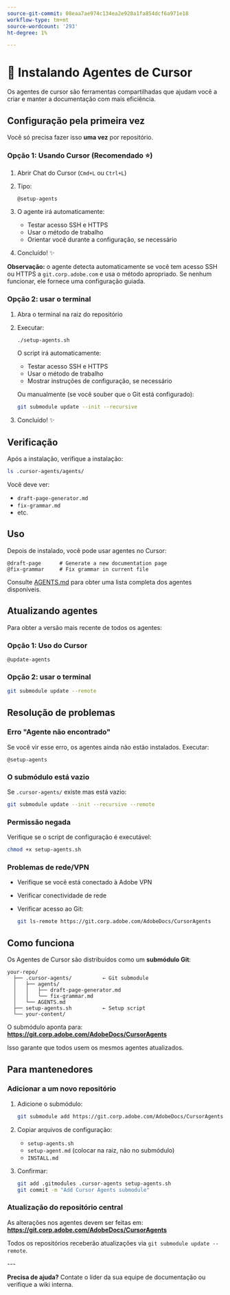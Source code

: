 ```yaml
---
source-git-commit: 08eaa7ae974c134ea2e920a1fa854dcf6a971e18
workflow-type: tm+mt
source-wordcount: '293'
ht-degree: 1%

---
```

# 🚀 Instalando Agentes de Cursor

Os agentes de cursor são ferramentas compartilhadas que ajudam você a criar e manter a documentação com mais eficiência.

## Configuração pela primeira vez

Você só precisa fazer isso **uma vez** por repositório.

### Opção 1: Usando Cursor (Recomendado ⭐)

1. Abrir Chat do Cursor (`Cmd+L` ou `Ctrl+L`)
2. Tipo:

   ```
   @setup-agents
   ```

3. O agente irá automaticamente:
   - Testar acesso SSH e HTTPS
   - Usar o método de trabalho
   - Orientar você durante a configuração, se necessário
4. Concluído! ✨

**Observação:** o agente detecta automaticamente se você tem acesso SSH ou HTTPS a `git.corp.adobe.com` e usa o método apropriado. Se nenhum funcionar, ele fornece uma configuração guiada.

### Opção 2: usar o terminal

1. Abra o terminal na raiz do repositório
2. Executar:

   ```bash
   ./setup-agents.sh
   ```

   O script irá automaticamente:
   - Testar acesso SSH e HTTPS
   - Usar o método de trabalho
   - Mostrar instruções de configuração, se necessário

   Ou manualmente (se você souber que o Git está configurado):

   ```bash
   git submodule update --init --recursive
   ```

3. Concluído! ✨

## Verificação

Após a instalação, verifique a instalação:

```bash
ls .cursor-agents/agents/
```

Você deve ver:
- `draft-page-generator.md`
- `fix-grammar.md`
- etc.

## Uso

Depois de instalado, você pode usar agentes no Cursor:

```
@draft-page      # Generate a new documentation page
@fix-grammar     # Fix grammar in current file
```

Consulte [AGENTS.md](AGENTS.md) para obter uma lista completa dos agentes disponíveis.

## Atualizando agentes

Para obter a versão mais recente de todos os agentes:

### Opção 1: Uso do Cursor

```
@update-agents
```

### Opção 2: usar o terminal

```bash
git submodule update --remote
```

## Resolução de problemas

### Erro &quot;Agente não encontrado&quot;

Se você vir esse erro, os agentes ainda não estão instalados. Executar:

```
@setup-agents
```

### O submódulo está vazio

Se `.cursor-agents/` existe mas está vazio:

```bash
git submodule update --init --recursive --remote
```

### Permissão negada

Verifique se o script de configuração é executável:

```bash
chmod +x setup-agents.sh
```

### Problemas de rede/VPN

- Verifique se você está conectado à Adobe VPN
- Verificar conectividade de rede
- Verificar acesso ao Git:

  ```bash
  git ls-remote https://git.corp.adobe.com/AdobeDocs/CursorAgents
  ```

## Como funciona

Os Agentes de Cursor são distribuídos como um **submódulo Git**:

```
your-repo/
  ├── .cursor-agents/          ← Git submodule
  │   ├── agents/
  │   │   ├── draft-page-generator.md
  │   │   └── fix-grammar.md
  │   └── AGENTS.md
  ├── setup-agents.sh          ← Setup script
  └── your-content/
```

O submódulo aponta para:
**https://git.corp.adobe.com/AdobeDocs/CursorAgents**

Isso garante que todos usem os mesmos agentes atualizados.

## Para mantenedores

### Adicionar a um novo repositório

1. Adicione o submódulo:

   ```bash
   git submodule add https://git.corp.adobe.com/AdobeDocs/CursorAgents.git .cursor-agents
   ```

2. Copiar arquivos de configuração:
   - `setup-agents.sh`
   - `setup-agent.md` (colocar na raiz, não no submódulo)
   - `INSTALL.md`

3. Confirmar:

   ```bash
   git add .gitmodules .cursor-agents setup-agents.sh
   git commit -m "Add Cursor Agents submodule"
   ```

### Atualização do repositório central

As alterações nos agentes devem ser feitas em:
**https://git.corp.adobe.com/AdobeDocs/CursorAgents**

Todos os repositórios receberão atualizações via `git submodule update --remote`.

&#x200B;---

**Precisa de ajuda?** Contate o líder da sua equipe de documentação ou verifique a wiki interna.
